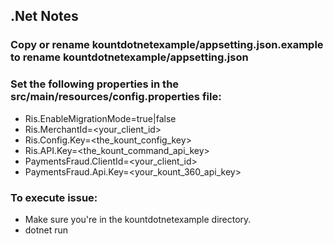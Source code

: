 ## .Net Notes
### Copy or rename kountdotnetexample/appsetting.json.example to rename kountdotnetexample/appsetting.json
### Set the following properties in the src/main/resources/config.properties file:
* Ris.EnableMigrationMode=true|false
* Ris.MerchantId=<your_client_id>
* Ris.Config.Key=<the_kount_config_key>
* Ris.API.Key=<the_kount_command_api_key>
* PaymentsFraud.ClientId=<your_client_id>
* PaymentsFraud.Api.Key=<your_kount_360_api_key>

### To execute issue:
* Make sure you're in the kountdotnetexample directory.
* dotnet run
